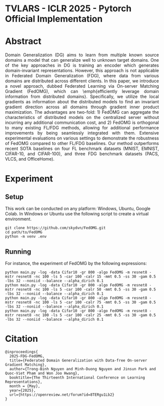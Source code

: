 # TVLARS - ICLR 2025 - Pytorch Official Implementation

# Abstract
<p align="justify">Domain Generalization (DG) aims to learn from multiple known source domains a model that can generalize well to unknown target domains. 
One of the key approaches in DG is training an encoder which generates domain-invariant representations. However, this approach is not applicable in Federated Domain Generalization (FDG), where data from various domains are distributed across different clients. In this paper, we introduce a novel approach, dubbed Federated Learning via On-server Matching Gradient (FedOMG), which can \emph{efficiently leverage domain information from distributed domains}. Specifically, we utilize the local gradients as information about the distributed models to find an invariant gradient direction across all domains through gradient inner product maximization. The advantages are two-fold: 1) FedOMG can aggregate the characteristics of distributed models on the centralized server without incurring any additional communication cost, and 2) FedOMG is orthogonal to many existing FL/FDG methods, allowing for additional performance improvements by being seamlessly integrated with them. Extensive experimental evaluations on various settings to demonstrate the robustness of FedOMG compared to other FL/FDG baselines. Our method outperforms recent SOTA baselines on four FL benchmark datasets (MNIST, EMNIST, CIFAR-10, and CIFAR-100), and three FDG benchmark datasets (PACS, VLCS, and OfficeHome).</p>

# Experiment
## Setup
This work can be conducted on any platform: Windows, Ubuntu, Google Colab. In Windows or Ubuntu use the following script to create a virtual environment.
```
git clone https://github.com/skydvn/FedOMG.git
cd path/to/FedOMG
python -m venv .env
```

## Running
For instance, the experiment of FedOMG by the following expressions:
```
python main.py -log -data Cifar10 -gr 800 -algo FedOMG -m resnet8 -mstr resnet8 -nc 100 -ls 5 -car 100 -calr 15 -mmt 0.5 -ss 30 -gam 0.5 -lbs 32 --noniid --balance --alpha_dirich 0.1 
python main.py -log -data Cifar10 -gr 800 -algo FedOMG -m resnet8 -mstr resnet8 -nc 100 -ls 5 -car 100 -calr 50 -mmt 0.5 -ss 30 -gam 0.5 -lbs 32 --noniid --balance --alpha_dirich 0.1
python main.py -log -data Cifar10 -gr 800 -algo FedOMG -m resnet8 -mstr resnet8 -nc 100 -ls 5 -car 100 -calr 75 -mmt 0.5 -ss 30 -gam 0.5 -lbs 32 --noniid --balance --alpha_dirich 0.1
python main.py -log -data Cifar10 -gr 800 -algo FedOMG -m resnet8 -mstr resnet8 -nc 100 -ls 5 -car 100 -calr 25 -mmt 0.5 -ss 30 -gam 0.5 -lbs 32 --noniid --balance --alpha_dirich 0.1
```

# Citation
```
@inproceedings{
  2025-FDG-FedOMG,
  title={Federated Domain Generalization with Data-free On-server Gradient Matching},
  author={Trong-Binh Nguyen and Minh-Duong Nguyen and Jinsun Park and Quoc-Viet Pham and Won Joo Hwang},
  booktitle={The Thirteenth International Conference on Learning Representations},
  month = {May},
  year={2025},
  url={https://openreview.net/forum?id=8TERgu1Lb2}
}
```
